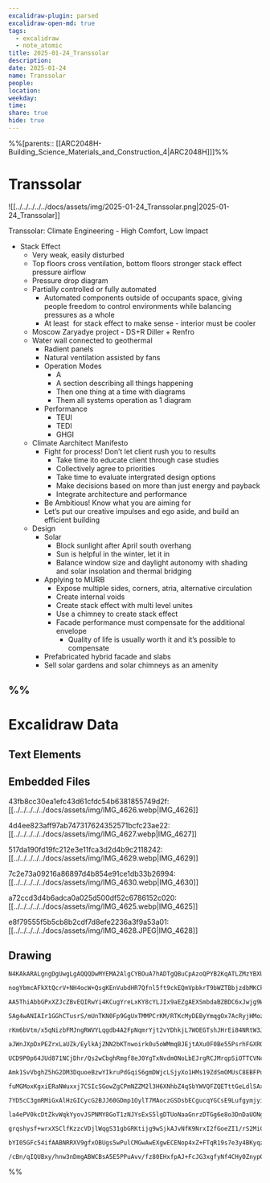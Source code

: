 ```yaml
---
excalidraw-plugin: parsed
excalidraw-open-md: true
tags:
  - excalidraw
  - note_atomic
title: 2025-01-24_Transsolar
description: 
date: 2025-01-24
name: Transsolar
people: 
location: 
weekday: 
time: 
share: true
hide: true
---
```

%%[parents:: [[ARC2048H-Building_Science_Materials_and_Construction_4|ARC2048H]]]%%
# Transsolar

![[../../../../../docs/assets/img/2025-01-24_Transsolar.png|2025-01-24_Transsolar]]

Transsolar: Climate Engineering - High Comfort, Low Impact

- Stack Effect
    - Very weak, easily disturbed
    - Top floors cross ventilation, bottom floors stronger stack effect pressure airflow
    - Pressure drop diagram
    - Partially controlled or fully automated
        - Automated components outside of occupants space, giving people freedom to control environments while balancing pressures as a whole
        - At least  for stack effect to make sense - interior must be cooler
    - Moscow Zaryadye project - DS+R Diller + Renfro
    - Water wall connected to geothermal
        - Radient panels
        - Natural ventilation assisted by fans
        - Operation Modes
            - A
            - A section describing all things happening
            - Then one thing at a time with diagrams
            - Them all systems operation as 1 diagram
        - Performance
            - TEUI
            - TEDI
            - GHGI
    - Climate Aarchitect Manifesto
        - Fight for process! Don’t let client rush you to results
            - Take time ito educate client through case studies
            - Collectively agree to priorities
            - Take time to evaluate intergrated design options
            - Make decisions based on more than just energy and payback
            - Integrate architecture and performance
        - Be Ambitious! Know what you are aiming for
        - Let’s put our creative impulses and ego aside, and build an efficient building
    - Design
        - Solar
            - Block sunlight after April south overhang
            - Sun is helpful in the winter, let it in
            - Balance window size and daylight autonomy with shading and solar insolation and thermal bridging
        - Applying to MURB
            - Expose multiple sides, corners, atria, alternative circulation
            - Create internal voids
            - Create stack effect with multi level unites
            - Use a chimney to create stack effect
            - Facade performance must compensate for the additional envelope
                - Quality of life is usually worth it and it’s possible to compensate
        - Prefabricated hybrid facade and slabs
        - Sell solar gardens and solar chimneys as an amenity

%%
---

# Excalidraw Data

## Text Elements
## Embedded Files
43fb8cc30ea1efc43d61cfdc54b6381855749d2f: [[../../../../../docs/assets/img/IMG_4626.webp|IMG_4626]]

4d4ee823aff97ab747317624352571bcfc23ae22: [[../../../../../docs/assets/img/IMG_4627.webp|IMG_4627]]

517da190fd19fc212e3e11fca3d2d4b9c2118242: [[../../../../../docs/assets/img/IMG_4629.webp|IMG_4629]]

7c2e73a09216a86897d4b854e91ce1db33b26994: [[../../../../../docs/assets/img/IMG_4630.webp|IMG_4630]]

a72ccd3d4b6adca0a025d500df52c6786152c020: [[../../../../../docs/assets/img/IMG_4625.webp|IMG_4625]]

e8f79555f5b5cb8b2cdf7d8efe2236a3f9a53a01: [[../../../../../docs/assets/img/IMG_4628.JPEG|IMG_4628]]

## Drawing
```compressed-json
N4KAkARALgngDgUwgLgAQQQDwMYEMA2AlgCYBOuA7hADTgQBuCpAzoQPYB2KqATLZMzYBXUtiRoIACyhQ4zZAHoFAc0JRJQgEYA6bGwC2CgF7N6hbEcK4OCtptbErHALRY8RMpWdx8Q1TdIEfARcZgRmBShcZQUebQB2bQBWGjoghH0EDihmbgBtcDBQMBKIEm5oAGZSJLh4gEkqflLYRArCfWikZshMbgBGJKTtHgBOAA5KgDZKnh4ABnH++Mqk

nogYbmcAFkXtQcrV+NH4ocW+QsgKEnVubdHR7Qfnl5ft9ckEQmVpbkrT9bWZTBbjzdbMKCkNgAawQAGE2Pg2KQKpDrMw4LhAtlUiVIJpcNhocooUIOMQEUiURI0RwMVislBcaUAGaEfD4ADKsBBEkkhI0gWZAkhMIQAHUbpIBuDRbDuTBeehBB5hRBST8OOFcmh+us2JjsGpNrr5mDLurhOStcwdagOEIOeCEAhiHdKktRutGCx2FxdVMvRafaxO

AA5ThiAbbGPxXZJcZBvEQIRwYi4KCugYreLxKY8cYLJIx9aEZgAEXSmbdaBZBDC6xJwjg9WIdryAF11porcQAKLBTLZdtdi1EDjQ7gOp1jthErO1+sIdZs4KtirbSoszTjbDYSrzEL9BAs7Cb4hTfrYFnEbDFzQzJbjIZx0bEHgstXMdziVAFPFgHqlyAZco7JoQ5JYBUuD9GqLLkJk65oNO+CyhmQh2hAiDkhByhqtgUJwFOjr4IUAC+zTFKU5Q

SAg4wANIAIr1GGhCTusrS/mUnTKN0Fp9GgUxTMMPCrKM/RTKcMyDEByYmqgOx7AcRyjHMoz3HG6zXMQtxoPcjyvIZDzvBanzfL8aD/GsFpAkq5rJhCUKwpSyKouQdKYtiTLdoSxKkuSLnUugtL0l5cHslyPJcfy2CCnxDlyhKUoyhajligqSoQCq5TrBqkg2nasmlAahLGgMZq5b2BXETODkujWqD9P8/T2aUIZ+tw8StZA7XhpGv6rEslT9Dwkn

rKm6bVtm/x5qNizbFMJngRWVYLqgdb4A2FpNqmrYjt2vYDhkjL7WOEGTshJHrEi84NRtW3JquCBIeg2zENsLqFpUuAsiyJy4JocYrMs+abkkPBJPE/SaNe2CibgCBzF+P75MBRUlP0oGlpBAnoLgPBwQhz0NShaFQBhFTYY4HB4esBEGjVpElBRhRUZANHoAAEpzABiACCLEAEoABpqpx7Q8fFpS44MIkTNMBbDbGCbrPJzj9Ns2hiRDwPjFM8yS

aJWnJXpDxPEZrxLaUZk/EylkAjZNN2bKTnwoirk0u5oWMmqBJEjtAXu0F0Be55PsrhFGXRQKIhSyKruSjp0q6i76VRRU2VupVfj5dqKXJiVRqwOV3WWmSxDVZdtWlGEa3xIW8Tekwob+o1TVN76fUcFGurqYW4zHJUSalBNGZrcsM35vrCbzFb7MrcEU2Lpty7baSLZtvkYGlD25dHUOORb9d52M9dc6wndS4R2uDUQEkyzpv0ozzDeT+njwI0IJ

UCD9P0p64JUd871NCjDhr/Qs2wCbghRmgf8eJ0YgTxNvdmONoLbEJrgRCJMrqpSiOTTCVNcL4UIozcilELQcywswTmAApAAqhecYYt4BcQ6F0NUuMhIiTEhJCY2wkgzEqKrLYGstZJFUgIvMz4Vj3ymMbJO3AkgVVMl8W2fwHbJlsr+UuaVnJBzcuiMOOIfL+38hSfRntDEMmMRaVckVFTR1irHL8iVE66UaqneU6cJCZzVHlSuHiLSFzKqaUuZi

Amk1SvVbghZ5hG2DM3DquoeBzwYIkruPdGqiS6gmDWjcLSjyXo1HMs19ZdSmOMUsC8EBFPuqvZMO0N6nWTLvck+8TpHzOhOU+s5brcDqdfYmFR4hwwQCsXA8xVISVwHrRM8RgHPg+uJMQ/RiCaEOJoUaxlkYEF/HAjGPREElGQWUVBEhcApBXETF6kSEroQIVkamtMLT0yIlXJmYAWYlDZmUW+AAVJInNRgAHFOSc0/BxFhEt2HrFxs4VYmsZjiW

fuMGMoxKgxiERaNWuxxj7CSIcSGowZgCPmNZZM2l3H6XNhbZ4qSbYWVQFZQETttGeLdlSAxHlrHeQtH7PyvZApcu9jYx6kdvHoBinFFxCcTaBISq7KOGdEQ5QtP4vOKcgmGhCY1ZRyZwkavtDguqa1cljQSZ3Vu+YO4twjN3X8gw4mTIWjwfJyZCnjxKfmSYSjixVMrIvNaAy17Nj2p0lph1BwdNgSc8cF0jXV0gDdC+/Sr62PZEM858QeB7mIIA

7YD5cC3gmRMiGxAlHzGICycG2BJJ60GDmp1OylT7MAoczGSDsbECgucqYGCsE9LufgymjyiF0xIe8shrMKG300FAPsnJ6gAAVTDMLaBINhvEOFbARdoJFT8mpPw/tsN1pQ1aiO1gIyYExJL9D1vI9xFaPiqMZcyx2wI2W4NdkKyx3KwomIFeXH9wVQ48vChyJVfIY5CnZW45O8qa6JUg8qFVWc1XCE1Ia9GEBgnF1Cdna0hrbk12iWgZ+hwLjJl6

la4ePV0kcDtZkvWqkYyovJSPNMY8GoT1zNJYsExS5lgDTUoNaaGnrzDTGg6e8o3DnDaUONg6FPn1EyvQZL0MDjBZMcIYSRq2aCSNgHcmzsBVvmeME8iNRJTAAX9C5315iwWgbs1GAEEEduOV2nteN4gQHIuAMCEBcBwDgNyMe3AqLQE+JkCoRA1HNAYIQBAFAABCvkA7mM5RIAAxL9PLELCgQGwCILy9RMz6G5N+ix6BsvHjq1LIrJXGRlYyGl0x

grqshysf+wrxXSClfKzzcVDjlWqgS31gbGRKtijg9wSjkAJvNfK9NrxI2fGoeZI1/rS2MiCww7nW0oJxtNeyC1/QAB5bVeHdWtS25N/QPNOBQB5pg9k8lKm9ZO1AM7j3sickIEYX8CxjvbdO+Vv5WAoB8zi63CAwQWS8tKItsHU2oikCh/1tgFBPhFqU3dnb+g+zkj5pj7HIRb5YihE0T7oPvvlZJ1Tv5UKfH8lIERBL34oQclFmgcRjwNYEus5J

bYI05GFc54ifAABNRRXV9gfxOBUgs5wPulCMGwAwEXgwECENop4xZ+FTqR19s7e3y4BKyqz9nhWSQkH+4Dubt3bfEG5AgN5qB2MQGdwAWTYN2onANgiXzUzb0gJBgM/JS4iW+pBlAEgABQf0brwZY1AU/J/mMkAAlGqQWCBlCOixBUWPCfRJgl4AeNPZe0+Z6SDno3C2vsrYQJdqAfo7TEYgPBTBCA8+QTDzTLXyYsiB7WpCXXdMiDu/H/U0oHAe

/cBn/qIQUBxy/hnw3nDmgABWCBsA5E5PPuAvv/fz80EHxfpAJ+FcJG3xgfyNf4CHy0Znyp0j746nTDCUADBM/XQm1CXpFNZeB6BTUIKHD/e/R/UhZmcAL5LvDNO0YAMiEAMiIAA=
```
%%